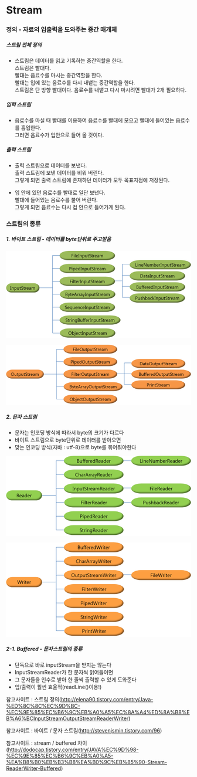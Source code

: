 # Stream

### 정의 - 자료의 입출력을 도와주는 중간 매개체

##### 스트림 전체 정의
- 스트림은 데이터를 읽고 기록하는 중간역할을 한다.  
스트림은 빨대다.  
빨대는 음료수를 마시는 중간역할을 한다.  
빨대는 입에 있는 음료수를 다시 내뱉는 중간역할을 한다.  
스트림은 단 방향 빨대이다. 음료수를 내뱉고 다시 마시려면 빨대가 2개 필요하다.  

##### 입력 스트림
- 음료수를 마실 때 빨대를 이용하여 음료수를 빨대에 모으고 빨대에 들어있는 음료수를 흡입한다.  
그러면 음료수가 입안으로 들어 올 것이다.

##### 출력 스트림
- 출력 스트림으로 데이터를 보낸다.   
출력 스트림에 보낸 데이터를 비워 버린다.   
그렇게 되면 출력 스트림에 존재하던 데이터가 모두 목표지점에 저장된다.

- 입 안에 있던 음료수를 빨대로 일단 보낸다.   
빨대에 들어있는 음료수를 불어 버린다.  
그렇게 되면 음료수는 다시 컵 안으로 들어가게 된다.

### 스트림의 종류

##### 1. 바이트 스트림 - 데이터를 byte단위로 주고받음
![바이트스트림input](https://github.com/kps990515/ProgrammingStudy/blob/master/Java/%EA%B3%B5%EB%B6%80%EC%9E%90%EB%A3%8C/Stream/%EB%B0%94%EC%9D%B4%ED%8A%B8%EC%8A%A4%ED%8A%B8%EB%A6%BCinput.png)

![바이트스트림output](https://github.com/kps990515/ProgrammingStudy/blob/master/Java/%EA%B3%B5%EB%B6%80%EC%9E%90%EB%A3%8C/Stream/%EB%B0%94%EC%9D%B4%ED%8A%B8%EC%8A%A4%ED%8A%B8%EB%A6%BCoutput.png)

##### 2. 문자 스트림
- 문자는 인코딩 방식에 따라서 byte의 크기가 다르다
- 바이트 스트림으로 byte단위로 데이터를 받아오면
- 맞는 인코딩 방식(자바 : utf-8)으로 byte를 묶어줘야한다

![문자스트림input](https://github.com/kps990515/ProgrammingStudy/blob/master/Java/%EA%B3%B5%EB%B6%80%EC%9E%90%EB%A3%8C/Stream/%EB%AC%B8%EC%9E%90%EC%8A%A4%ED%8A%B8%EB%A6%BCinput.png)

![문자스트림output](https://github.com/kps990515/ProgrammingStudy/blob/master/Java/%EA%B3%B5%EB%B6%80%EC%9E%90%EB%A3%8C/Stream/%EB%AC%B8%EC%9E%90%EC%8A%A4%ED%8A%B8%EB%A6%BCoutput.png)

##### 2-1. Buffered - 문자스트림의 종류
- 단독으로 바로 inputStream을 받지는 않는다
- InputStreamReader가 한 문자씩 읽어들이면
- 그 문자들을 인수로 받아 한 줄씩 출력할 수 있게 도와준다
- 입/출력이 훨씬 효율적(readLine()이용!)

참고사이트 : 스트림 정의(http://elena90.tistory.com/entry/Java-%ED%8C%8C%EC%9D%BC-%EC%9E%85%EC%B6%9C%EB%A0%A5%EC%8A%A4%ED%8A%B8%EB%A6%BCInputStreamOutputStreamReaderWriter)

참고사이트 : 바이트 / 문자 스트림(http://stevenjsmin.tistory.com/96)

참고사이트 : stream / buffered 차이(http://dodocap.tistory.com/entry/JAVA%EC%9D%98-%EC%9E%85%EC%B6%9C%EB%A0%A5-%EA%B8%B0%EB%B3%B8%EA%B0%9C%EB%85%90-Stream-ReaderWriter-Buffered)
